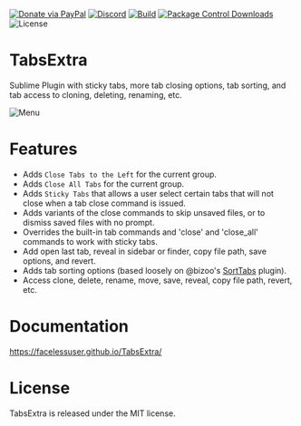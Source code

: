 [![Donate via PayPal][donate-image]][donate-link]
[![Discord][discord-image]][discord-link]
[![Build][github-ci-image]][github-ci-link]
[![Package Control Downloads][pc-image]][pc-link]
![License][license-image]
# TabsExtra

Sublime Plugin with sticky tabs, more tab closing options, tab sorting, and tab access to cloning, deleting, renaming,
etc.

![Menu](docs/src/markdown/images/Menu.png)

# Features

- Adds `Close Tabs to the Left` for the current group.
- Adds `Close All Tabs` for the current group.
- Adds `Sticky Tabs` that allows a user select certain tabs that will not close when a tab close command is issued.
- Adds variants of the close commands to skip unsaved files, or to dismiss saved files with no prompt.
- Overrides the built-in tab commands and 'close' and 'close_all' commands to work with sticky tabs.
- Add open last tab, reveal in sidebar or finder, copy file path, save options, and revert.
- Adds tab sorting options (based loosely on @bizoo's [SortTabs](https://github.com/bizoo/SortTabs) plugin).
- Access clone, delete, rename, move, save, reveal, copy file path, revert, etc.

# Documentation

https://facelessuser.github.io/TabsExtra/

# License

TabsExtra is released under the MIT license.

[github-ci-image]: https://github.com/facelessuser/TabsExtra/workflows/build/badge.svg?branch=master&event=push
[github-ci-link]: https://github.com/facelessuser/TabsExtra/actions?query=workflow%3Abuild+branch%3Amaster
[discord-image]: https://img.shields.io/discord/678289859768745989?logo=discord&logoColor=aaaaaa&color=mediumpurple&labelColor=333333
[discord-link]: https://discord.gg/TWs8Tgr
[pc-image]: https://img.shields.io/packagecontrol/dt/TabsExtra.svg?labelColor=333333&logo=sublime%20text
[pc-link]: https://packagecontrol.io/packages/TabsExtra
[license-image]: https://img.shields.io/badge/license-MIT-blue.svg?labelColor=333333
[donate-image]: https://img.shields.io/badge/Donate-PayPal-3fabd1?logo=paypal
[donate-link]: https://www.paypal.me/facelessuser
